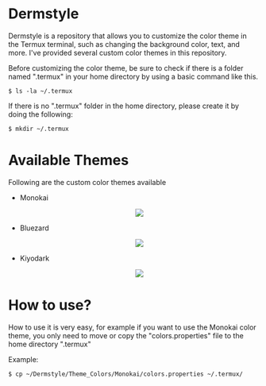 # Dermstyle
Dermstyle is a repository that allows you to customize the color theme in the Termux terminal, such as changing the background color, text, and more. I've provided several custom color themes in this repository.

Before customizing the color theme, be sure to check if there is a folder named ".termux" in your home directory by using a basic command like this.

```$ ls -la ~/.termux```

If there is no ".termux" folder in the home directory, please create it by doing the following:

```$ mkdir ~/.termux```

# Available Themes
Following are the custom color themes available

 * Monokai
   <p align="center"><img src="https://raw.githubusercontent.com/ZeltNamizake/Dermstyle/refs/heads/main/Theme_Colors/Monokai/Screenshot_20250924-162611_Termux.jpg"></p>

 * Bluezard
   <p align="center"><img src="https://raw.githubusercontent.com/ZeltNamizake/Dermstyle/refs/heads/main/Theme_Colors/Bluezard/Screenshot_20250924-162711_Termux.jpg"></p>

 * Kiyodark
   <p align="center"><img src="https://raw.githubusercontent.com/ZeltNamizake/Dermstyle/refs/heads/main/Theme_Colors/Kiyodark/Screenshot_20250924-162450_Termux.jpg"></p>

# How to use?
How to use it is very easy, for example if you want to use the Monokai color theme, you only need to move or copy the "colors.properties" file to the home directory ".termux"

Example:

```$ cp ~/Dermstyle/Theme_Colors/Monokai/colors.properties ~/.termux/```

